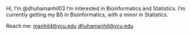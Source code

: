 Hi, I’m @dhuhamanhil03
I’m interested in Bioinformatics and Statistics. I’m currently getting my BS in Bioinformatics, with a minor in Statistics.

Reach me:
manhild@vcu.edu
dhuhamanhil@vcu.edu
